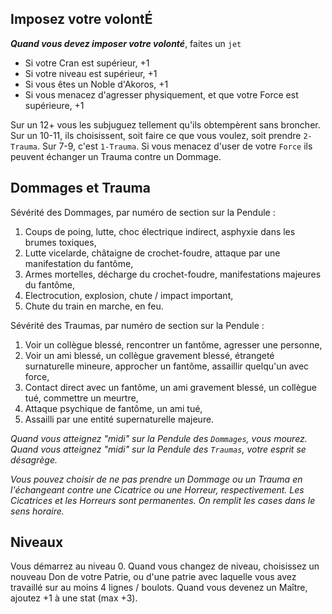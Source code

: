 ## Imposez votre volontÉ

***Quand vous devez imposer votre volonté***, faites un `jet`

* Si votre Cran est supérieur, +1
* Si votre niveau est supérieur, +1
* Si vous êtes un Noble d'Akoros, +1
* Si vous menacez d'agresser physiquement, et que votre Force est supérieure, +1

Sur un 12+ vous les subjuguez tellement qu'ils obtempèrent sans broncher. Sur un
10-11, ils choisissent, soit faire ce que vous voulez, soit prendre `2-Trauma`.
Sur 7-9, c'est `1-Trauma`. Si vous menacez d'user de votre `Force` ils peuvent 
échanger un Trauma contre un Dommage.

## Dommages et Trauma

Sévérité des Dommages, par numéro de section sur la Pendule :

1. Coups de poing, lutte, choc électrique indirect, asphyxie dans les brumes
   toxiques,
2. Lutte vicelarde, châtaigne de crochet-foudre, attaque par une manifestation
   du fantôme,
3. Armes mortelles, décharge du crochet-foudre, manifestations majeures du
   fantôme,
4. Electrocution, explosion, chute / impact important,
5. Chute du train en marche, en feu.

Sévérité des Traumas, par numéro de section sur la Pendule :

1. Voir un collègue blessé, rencontrer un fantôme, agresser une personne,
2. Voir un ami blessé, un collègue gravement blessé, étrangeté surnaturelle
   mineure, approcher un fantôme, assaillir quelqu'un avec force,
3. Contact direct avec un fantôme, un ami gravement blessé, un collègue tué,
   commettre un meurtre,
4. Attaque psychique de fantôme, un ami tué,
5. Assailli par une entité supernaturelle majeure.

*Quand vous atteignez "midi" sur la Pendule des `Dommages`, vous mourez. Quand
vous atteignez "midi" sur la Pendule des `Traumas`, votre esprit se désagrège.*

*Vous pouvez choisir de ne pas prendre un Dommage ou un Trauma en l'échangeant
contre une Cicatrice ou une Horreur, respectivement. Les Cicatrices et les
Horreurs sont permanentes. On remplit les cases dans le sens horaire.*

## Niveaux

Vous démarrez au niveau 0. Quand vous changez de niveau, choisissez un nouveau
Don de votre Patrie, ou d'une patrie avec laquelle vous avez travaillé sur au
moins 4 lignes / boulots.
Quand vous devenez un Maître, ajoutez +1 à une stat (max +3).
